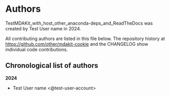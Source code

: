 # Authors

TestMDAKit_with_host_other_anaconda-deps_and_ReadTheDocs was created by Test User name in 2024.


All contributing authors are listed in this file below.
The repository history at https://github.com/other/mdakit-cookie
and the CHANGELOG show individual code contributions.

## Chronological list of authors

<!--
The rules for this file:
  * Authors are sorted chronologically, earliest to latest
  * Please format it each entry as "Preferred name <GitHub username>"
  * Your preferred name is whatever you wish to go by --
    it does *not* have to be your legal name!
  * Please start a new section for each new year
  * Don't ever delete anything
-->

**2024**
- Test User name <@test-user-account>